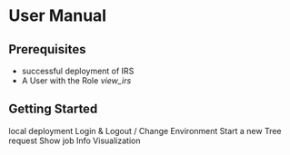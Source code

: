 # User Manual

## Prerequisites

* successful deployment of IRS
* A User with the Role _view_irs_

## Getting Started

local deployment
Login & Logout / Change Environment
Start a new Tree request
Show job Info
Visualization
